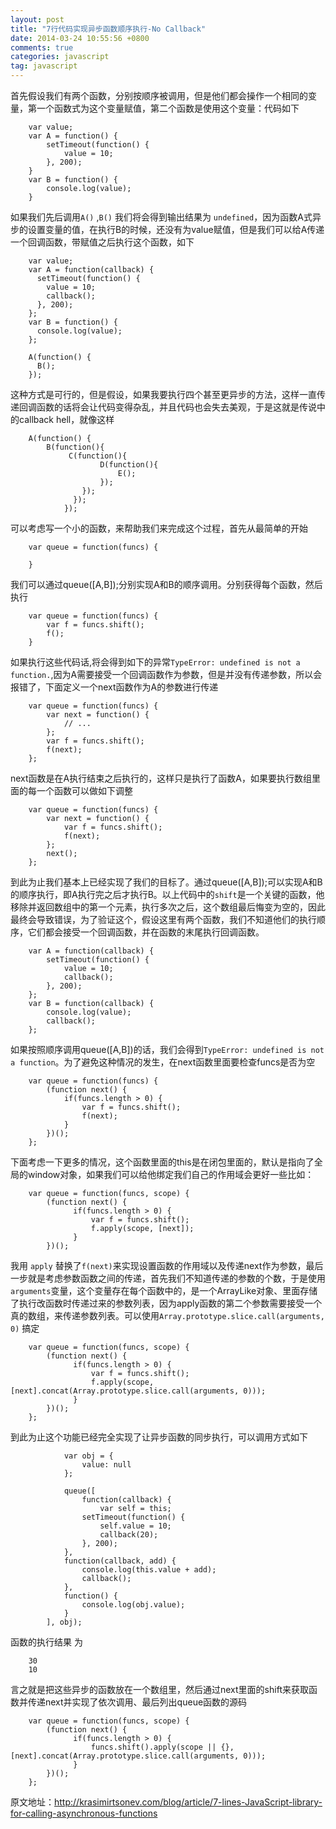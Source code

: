 ```yaml
---
layout: post
title: "7行代码实现异步函数顺序执行-No Callback"
date: 2014-03-24 10:55:56 +0800
comments: true
categories: javascript
tag: javascript
---
```

首先假设我们有两个函数，分别按顺序被调用，但是他们都会操作一个相同的变量，第一个函数式为这个变量赋值，第二个函数是使用这个变量：代码如下

		var value;
		var A = function() {
		    setTimeout(function() {
		        value = 10;
		    }, 200);
		}
		var B = function() {
		    console.log(value);
		}

如果我们先后调用`A()` ,`B()` 我们将会得到输出结果为	`undefined`，因为函数A式异步的设置变量的值，在执行B的时候，还没有为value赋值，但是我们可以给A传递一个回调函数，带赋值之后执行这个函数，如下

		var value;
		var A = function(callback) {
		  setTimeout(function() {
		    value = 10;
		    callback();
		  }, 200);
		};
		var B = function() {
		  console.log(value);
		};
		 
		A(function() {
		  B();
		});

这种方式是可行的，但是假设，如果我要执行四个甚至更异步的方法，这样一直传递回调函数的话将会让代码变得杂乱，并且代码也会失去美观，于是这就是传说中的callback hell，就像这样


		A(function() {
			B(function(){
				 C(function(){
				  		D(function(){
				  			E();
				  		});
				  	});
				  });
				});

可以考虑写一个小的函数，来帮助我们来完成这个过程，首先从最简单的开始

		var queue = function(funcs) {
		    
		}

我们可以通过queue([A,B]);分别实现A和B的顺序调用。分别获得每个函数，然后执行

		var queue = function(funcs) {
		    var f = funcs.shift();
		    f();
		}

如果执行这些代码话,将会得到如下的异常`TypeError: undefined is not a function.`,因为A需要接受一个回调函数作为参数，但是并没有传递参数，所以会报错了，下面定义一个next函数作为A的参数进行传递

		var queue = function(funcs) {
		    var next = function() {
		        // ...
		    };
		    var f = funcs.shift();
		    f(next);
		};

next函数是在A执行结束之后执行的，这样只是执行了函数A，如果要执行数组里面的每一个函数可以做如下调整

		var queue = function(funcs) {
		    var next = function() {
		        var f = funcs.shift();
		        f(next);
		    };
		    next();
		};

到此为止我们基本上已经实现了我们的目标了。通过queue([A,B]);可以实现A和B的顺序执行，即A执行完之后才执行B。以上代码中的`shift`是一个关键的函数，他移除并返回数组中的第一个元素，执行多次之后，这个数组最后悔变为空的，因此最终会导致错误，为了验证这个，假设这里有两个函数，我们不知道他们的执行顺序，它们都会接受一个回调函数，并在函数的末尾执行回调函数。

		var A = function(callback) {
		    setTimeout(function() {
		        value = 10;
		        callback();
		    }, 200);
		};
		var B = function(callback) {
		    console.log(value);
		    callback();
		};

如果按照顺序调用queue([A,B])的话，我们会得到`TypeError: undefined is not a function`。为了避免这种情况的发生，在next函数里面要检查funcs是否为空

		var queue = function(funcs) {
		    (function next() {
		        if(funcs.length > 0) {
		            var f = funcs.shift();
		            f(next);
		        }
		    })();
		};

下面考虑一下更多的情况，这个函数里面的this是在闭包里面的，默认是指向了全局的window对象，如果我们可以给他绑定我们自己的作用域会更好一些比如：

		var queue = function(funcs, scope) {
		    (function next() {
		          if(funcs.length > 0) {
		              var f = funcs.shift();
		              f.apply(scope, [next]);
		          }
		    })();

我用 `apply` 替换了`f(next)`来实现设置函数的作用域以及传递next作为参数，最后一步就是考虑参数函数之间的传递，首先我们不知道传递的参数的个数，于是使用`arguments`变量，这个变量存在每个函数中的，是一个ArrayLike对象、里面存储了执行改函数时传递过来的参数列表，因为apply函数的第二个参数需要接受一个真的数组，来传递参数列表。可以使用`Array.prototype.slice.call(arguments, 0)` 搞定

		var queue = function(funcs, scope) {
		    (function next() {
		          if(funcs.length > 0) {
		              var f = funcs.shift();
		              f.apply(scope, [next].concat(Array.prototype.slice.call(arguments, 0)));
		          }
		    })();
		};

到此为止这个功能已经完全实现了让异步函数的同步执行，可以调用方式如下

				var obj = {
				    value: null
				};
				 
				queue([
				    function(callback) {
				        var self = this;
			        setTimeout(function() {
			            self.value = 10;
			            callback(20);
			        }, 200);
			    },
			    function(callback, add) {
			        console.log(this.value + add);
			        callback();
			    },
			    function() {
			        console.log(obj.value);
			    }
			], obj);

函数的执行结果 为

		30
		10

言之就是把这些异步的函数放在一个数组里，然后通过next里面的shift来获取函数并传递next并实现了依次调用、最后列出queue函数的源码

		var queue = function(funcs, scope) {
		    (function next() {
		          if(funcs.length > 0) {
		              funcs.shift().apply(scope || {}, [next].concat(Array.prototype.slice.call(arguments, 0)));
		          }
		    })();
		};

原文地址：<http://krasimirtsonev.com/blog/article/7-lines-JavaScript-library-for-calling-asynchronous-functions>